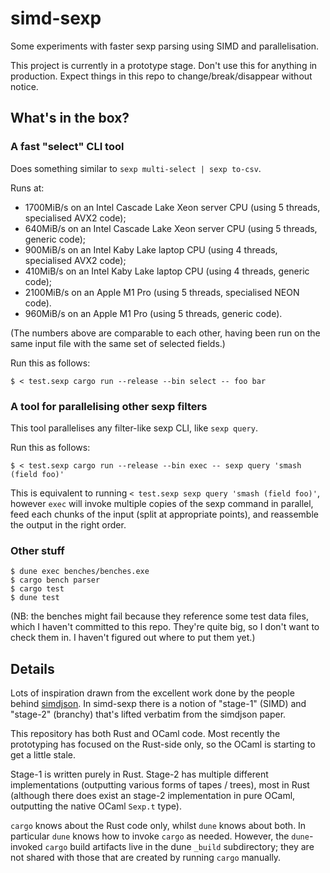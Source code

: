 # simd-sexp

Some experiments with faster sexp parsing using SIMD and parallelisation.

This project is currently in a prototype stage. Don't use this for anything in
production. Expect things in this repo to change/break/disappear without
notice.

## What's in the box?

### A fast "select" CLI tool

Does something similar to `sexp multi-select | sexp to-csv`.

Runs at:
*  1700MiB/s on an Intel Cascade Lake Xeon server CPU (using 5 threads, specialised AVX2 code);
*  640MiB/s on an Intel Cascade Lake Xeon server CPU (using 5 threads, generic code);
*  900MiB/s on an Intel Kaby Lake laptop CPU (using 4 threads, specialised AVX2 code);
*  410MiB/s on an Intel Kaby Lake laptop CPU (using 4 threads, generic code);
*  2100MiB/s on an Apple M1 Pro (using 5 threads, specialised NEON code).
*  960MiB/s on an Apple M1 Pro (using 5 threads, generic code).

(The numbers above are comparable to each other, having been run on the same
input file with the same set of selected fields.)

Run this as follows:

```
$ < test.sexp cargo run --release --bin select -- foo bar
```

### A tool for parallelising other sexp filters

This tool parallelises any filter-like sexp CLI, like `sexp query`.

Run this as follows:

```
$ < test.sexp cargo run --release --bin exec -- sexp query 'smash (field foo)'
```

This is equivalent to running `< test.sexp sexp query 'smash (field foo)'`,
however `exec` will invoke multiple copies of the sexp command in parallel, feed
each chunks of the input (split at appropriate points), and reassemble the
output in the right order.

### Other stuff

```
$ dune exec benches/benches.exe
$ cargo bench parser
$ cargo test
$ dune test
```

(NB: the benches might fail because they reference some test data files, which
I haven't committed to this repo. They're quite big, so I don't want to check
them in. I haven't figured out where to put them yet.)

## Details

Lots of inspiration drawn from the excellent work done by the people behind
[simdjson](https://simdjson.org/). In simd-sexp there is a notion of "stage-1"
(SIMD) and "stage-2" (branchy) that's lifted verbatim from the simdjson paper.

This repository has both Rust and OCaml code. Most recently the prototyping has
focused on the Rust-side only, so the OCaml is starting to get a little stale.

Stage-1 is written purely in Rust. Stage-2 has multiple different
implementations (outputting various forms of tapes / trees), most in Rust
(although there does exist an stage-2 implementation in pure OCaml, outputting
the native OCaml `Sexp.t` type).

`cargo` knows about the Rust code only, whilst `dune` knows about both. In
particular `dune` knows how to invoke `cargo` as needed. However, the
`dune`-invoked `cargo` build artifacts live in the dune `_build` subdirectory;
they are not shared with those that are created by running `cargo` manually.
